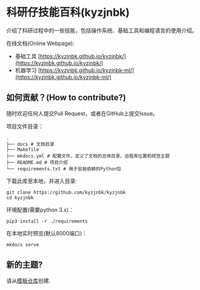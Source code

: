 # 科研仔技能百科(kyzjnbk)

介绍了科研过程中的一些技能，包括操作系统、基础工具和编程语言的使用介绍。

在线文档(Online Webpage): 

- 基础工具 [https://kyzjnbk.github.io/kyzjnbk/](https://kyzjnbk.github.io/kyzjnbk/)
- 机器学习 [https://kyzjnbk.github.io/kyzjnbk-ml/](https://kyzjnbk.github.io/kyzjnbk-ml/)

## 如何贡献？(How to contribute?)

随时欢迎任何人提交Pull Request，或者在GitHub上提交Issue。

项目文件目录：

```shell
.
├── docs # 文档目录
├── Makefile
├── mkdocs.yml # 配置文件，定义了文档的总体目录、远程库位置和视觉主题
├── README.md # 项目介绍
└── requirements.txt # 用于安装依赖的Python包
```

下载此库至本地，并进入目录:

```shell
git clone https://github.com/kyzjnbk/kyzjnbk
cd kyzjnbk
```

环境配置(需要python 3.x)：

```shell
pip3 install -r ./requirements
```

在本地实时预览(默认8000端口)：

```shell
mkdocs serve
```

## 新的主题?

请从[模板仓库](https://github.com/kyzjnbk/kyzjnbk-template)创建.
